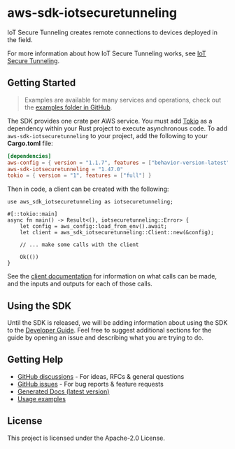 # aws-sdk-iotsecuretunneling

IoT Secure Tunneling creates remote connections to devices deployed in the field.

For more information about how IoT Secure Tunneling works, see [IoT Secure Tunneling](https://docs.aws.amazon.com/iot/latest/developerguide/secure-tunneling.html).

## Getting Started

> Examples are available for many services and operations, check out the
> [examples folder in GitHub](https://github.com/awslabs/aws-sdk-rust/tree/main/examples).

The SDK provides one crate per AWS service. You must add [Tokio](https://crates.io/crates/tokio)
as a dependency within your Rust project to execute asynchronous code. To add `aws-sdk-iotsecuretunneling` to
your project, add the following to your **Cargo.toml** file:

```toml
[dependencies]
aws-config = { version = "1.1.7", features = ["behavior-version-latest"] }
aws-sdk-iotsecuretunneling = "1.47.0"
tokio = { version = "1", features = ["full"] }
```

Then in code, a client can be created with the following:

```rust,no_run
use aws_sdk_iotsecuretunneling as iotsecuretunneling;

#[::tokio::main]
async fn main() -> Result<(), iotsecuretunneling::Error> {
    let config = aws_config::load_from_env().await;
    let client = aws_sdk_iotsecuretunneling::Client::new(&config);

    // ... make some calls with the client

    Ok(())
}
```

See the [client documentation](https://docs.rs/aws-sdk-iotsecuretunneling/latest/aws_sdk_iotsecuretunneling/client/struct.Client.html)
for information on what calls can be made, and the inputs and outputs for each of those calls.

## Using the SDK

Until the SDK is released, we will be adding information about using the SDK to the
[Developer Guide](https://docs.aws.amazon.com/sdk-for-rust/latest/dg/welcome.html). Feel free to suggest
additional sections for the guide by opening an issue and describing what you are trying to do.

## Getting Help

* [GitHub discussions](https://github.com/awslabs/aws-sdk-rust/discussions) - For ideas, RFCs & general questions
* [GitHub issues](https://github.com/awslabs/aws-sdk-rust/issues/new/choose) - For bug reports & feature requests
* [Generated Docs (latest version)](https://awslabs.github.io/aws-sdk-rust/)
* [Usage examples](https://github.com/awslabs/aws-sdk-rust/tree/main/examples)

## License

This project is licensed under the Apache-2.0 License.

